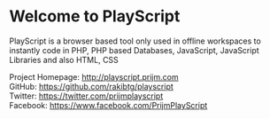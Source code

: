Welcome to PlayScript
==========================


PlayScript is a browser based tool only used in offline workspaces to instantly code in PHP, PHP based Databases, JavaScript, JavaScript Libraries and also HTML, CSS

Project Homepage: http://playscript.prijm.com <br>
GitHub: https://github.com/rakibtg/playscript <br>
Twitter: https://twitter.com/prijmplayscript <br>
Facebook: https://www.facebook.com/PrijmPlayScript <br>
